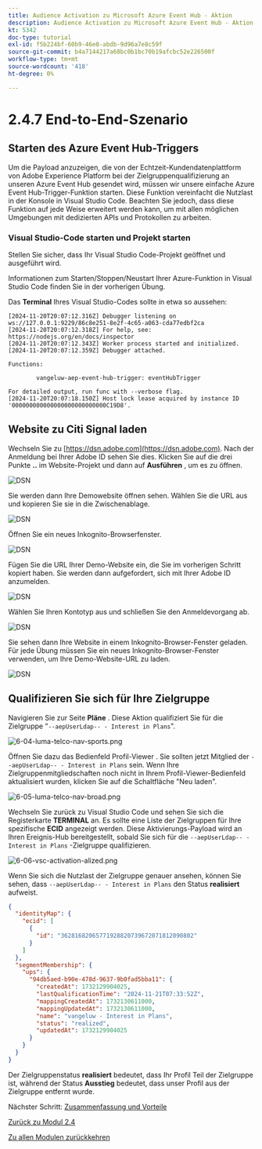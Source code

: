 ```yaml
---
title: Audience Activation zu Microsoft Azure Event Hub - Aktion
description: Audience Activation zu Microsoft Azure Event Hub - Aktion
kt: 5342
doc-type: tutorial
exl-id: f5b224bf-60b9-46e0-abdb-9d96a7e8c59f
source-git-commit: b4a7144217a68bc0b1bc70b19afcbc52e226500f
workflow-type: tm+mt
source-wordcount: '418'
ht-degree: 0%

---
```


# 2.4.7 End-to-End-Szenario

## Starten des Azure Event Hub-Triggers

Um die Payload anzuzeigen, die von der Echtzeit-Kundendatenplattform von Adobe Experience Platform bei der Zielgruppenqualifizierung an unseren Azure Event Hub gesendet wird, müssen wir unsere einfache Azure Event Hub-Trigger-Funktion starten. Diese Funktion vereinfacht die Nutzlast in der Konsole in Visual Studio Code. Beachten Sie jedoch, dass diese Funktion auf jede Weise erweitert werden kann, um mit allen möglichen Umgebungen mit dedizierten APIs und Protokollen zu arbeiten.

### Visual Studio-Code starten und Projekt starten

Stellen Sie sicher, dass Ihr Visual Studio Code-Projekt geöffnet und ausgeführt wird.

Informationen zum Starten/Stoppen/Neustart Ihrer Azure-Funktion in Visual Studio Code finden Sie in der vorherigen Übung.

Das **Terminal** Ihres Visual Studio-Codes sollte in etwa so aussehen:

```code
[2024-11-20T20:07:12.316Z] Debugger listening on ws://127.0.0.1:9229/86c8e251-8e2f-4c65-a063-cda77edbf2ca
[2024-11-20T20:07:12.318Z] For help, see: https://nodejs.org/en/docs/inspector
[2024-11-20T20:07:12.343Z] Worker process started and initialized.
[2024-11-20T20:07:12.359Z] Debugger attached.

Functions:

        vangeluw-aep-event-hub-trigger: eventHubTrigger

For detailed output, run func with --verbose flag.
[2024-11-20T20:07:18.150Z] Host lock lease acquired by instance ID '000000000000000000000000000C19D8'.
```

## Website zu Citi Signal laden

Wechseln Sie zu [https://dsn.adobe.com](https://dsn.adobe.com). Nach der Anmeldung bei Ihrer Adobe ID sehen Sie dies. Klicken Sie auf die drei Punkte **..** im Website-Projekt und dann auf **Ausführen** , um es zu öffnen.

![DSN](./../../datacollection/module1.1/images/web8.png)

Sie werden dann Ihre Demowebsite öffnen sehen. Wählen Sie die URL aus und kopieren Sie sie in die Zwischenablage.

![DSN](../../gettingstarted/gettingstarted/images/web3.png)

Öffnen Sie ein neues Inkognito-Browserfenster.

![DSN](../../gettingstarted/gettingstarted/images/web4.png)

Fügen Sie die URL Ihrer Demo-Website ein, die Sie im vorherigen Schritt kopiert haben. Sie werden dann aufgefordert, sich mit Ihrer Adobe ID anzumelden.

![DSN](../../gettingstarted/gettingstarted/images/web5.png)

Wählen Sie Ihren Kontotyp aus und schließen Sie den Anmeldevorgang ab.

![DSN](../../gettingstarted/gettingstarted/images/web6.png)

Sie sehen dann Ihre Website in einem Inkognito-Browser-Fenster geladen. Für jede Übung müssen Sie ein neues Inkognito-Browser-Fenster verwenden, um Ihre Demo-Website-URL zu laden.

![DSN](../../gettingstarted/gettingstarted/images/web7.png)

## Qualifizieren Sie sich für Ihre Zielgruppe

Navigieren Sie zur Seite **Pläne** . Diese Aktion qualifiziert Sie für die Zielgruppe &quot;`--aepUserLdap-- - Interest in Plans`&quot;.

![6-04-luma-telco-nav-sports.png](./images/cs1.png)

Öffnen Sie dazu das Bedienfeld Profil-Viewer . Sie sollten jetzt Mitglied der `--aepUserLdap-- - Interest in Plans` sein. Wenn Ihre Zielgruppenmitgliedschaften noch nicht in Ihrem Profil-Viewer-Bedienfeld aktualisiert wurden, klicken Sie auf die Schaltfläche &quot;Neu laden&quot;.

![6-05-luma-telco-nav-broad.png](./images/cs2.png)

Wechseln Sie zurück zu Visual Studio Code und sehen Sie sich die Registerkarte **TERMINAL** an. Es sollte eine Liste der Zielgruppen für Ihre spezifische **ECID** angezeigt werden. Diese Aktivierungs-Payload wird an Ihren Ereignis-Hub bereitgestellt, sobald Sie sich für die `--aepUserLdap-- - Interest in Plans` -Zielgruppe qualifizieren.

![6-06-vsc-activation-alized.png](./images/cs3.png)

Wenn Sie sich die Nutzlast der Zielgruppe genauer ansehen, können Sie sehen, dass `--aepUserLdap-- - Interest in Plans` den Status **realisiert** aufweist.

```json
{
  "identityMap": {
    "ecid": [
      {
        "id": "36281682065771928820739672071812090802"
      }
    ]
  },
  "segmentMembership": {
    "ups": {
      "94db5aed-b90e-478d-9637-9b0fad5bba11": {
        "createdAt": 1732129904025,
        "lastQualificationTime": "2024-11-21T07:33:52Z",
        "mappingCreatedAt": 1732130611000,
        "mappingUpdatedAt": 1732130611000,
        "name": "vangeluw - Interest in Plans",
        "status": "realized",
        "updatedAt": 1732129904025
      }
    }
  }
}
```

Der Zielgruppenstatus **realisiert** bedeutet, dass Ihr Profil Teil der Zielgruppe ist, während der Status **Ausstieg** bedeutet, dass unser Profil aus der Zielgruppe entfernt wurde.

Nächster Schritt: [Zusammenfassung und Vorteile](./summary.md)

[Zurück zu Modul 2.4](./segment-activation-microsoft-azure-eventhub.md)

[Zu allen Modulen zurückkehren](./../../../overview.md)
